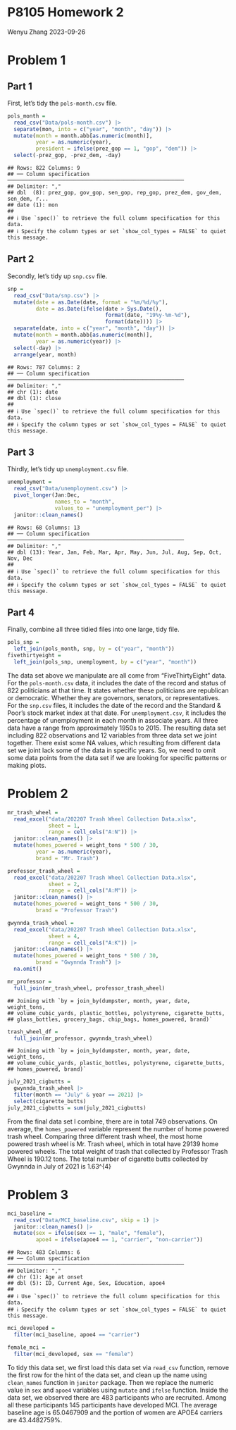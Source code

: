 P8105 Homework 2
================
Wenyu Zhang
2023-09-26

# Problem 1

## Part 1

First, let’s tidy the `pols-month.csv` file.

``` r
pols_month = 
  read_csv("Data/pols-month.csv") |>
  separate(mon, into = c("year", "month", "day")) |> 
  mutate(month = month.abb[as.numeric(month)],
         year = as.numeric(year),
         president = ifelse(prez_gop == 1, "gop", "dem")) |> 
  select(-prez_gop, -prez_dem, -day)
```

    ## Rows: 822 Columns: 9
    ## ── Column specification ────────────────────────────────────────────────────────
    ## Delimiter: ","
    ## dbl  (8): prez_gop, gov_gop, sen_gop, rep_gop, prez_dem, gov_dem, sen_dem, r...
    ## date (1): mon
    ## 
    ## ℹ Use `spec()` to retrieve the full column specification for this data.
    ## ℹ Specify the column types or set `show_col_types = FALSE` to quiet this message.

## Part 2

Secondly, let’s tidy up `snp.csv` file.

``` r
snp =
  read_csv("Data/snp.csv") |> 
  mutate(date = as.Date(date, format = "%m/%d/%y"),
         date = as.Date(ifelse(date > Sys.Date(),
                               format(date, "19%y-%m-%d"),
                               format(date)))) |> 
  separate(date, into = c("year", "month", "day")) |> 
  mutate(month = month.abb[as.numeric(month)],
         year = as.numeric(year)) |> 
  select(-day) |> 
  arrange(year, month)
```

    ## Rows: 787 Columns: 2
    ## ── Column specification ────────────────────────────────────────────────────────
    ## Delimiter: ","
    ## chr (1): date
    ## dbl (1): close
    ## 
    ## ℹ Use `spec()` to retrieve the full column specification for this data.
    ## ℹ Specify the column types or set `show_col_types = FALSE` to quiet this message.

## Part 3

Thirdly, let’s tidy up `unemployment.csv` file.

``` r
unemployment =
  read_csv("Data/unemployment.csv") |> 
  pivot_longer(Jan:Dec,
               names_to = "month",
               values_to = "unemployment_per") |> 
  janitor::clean_names()
```

    ## Rows: 68 Columns: 13
    ## ── Column specification ────────────────────────────────────────────────────────
    ## Delimiter: ","
    ## dbl (13): Year, Jan, Feb, Mar, Apr, May, Jun, Jul, Aug, Sep, Oct, Nov, Dec
    ## 
    ## ℹ Use `spec()` to retrieve the full column specification for this data.
    ## ℹ Specify the column types or set `show_col_types = FALSE` to quiet this message.

## Part 4

Finally, combine all three tidied files into one large, tidy file.

``` r
pols_snp =
  left_join(pols_month, snp, by = c("year", "month"))
fivethirtyeight = 
  left_join(pols_snp, unemployment, by = c("year", "month"))
```

The data set above we manipulate are all come from “FiveThirtyEight”
data. For the `pols-month.csv` data, it includes the date of the record
and status of 822 politicians at that time. It states whether these
politicians are republican or democratic. Whether they are governors,
senators, or representatives. For the `snp.csv` files, it includes the
date of the record and the Standard & Poor’s stock market index at that
date. For `unemployment.csv`, it includes the percentage of unemployment
in each month in associate years. All three data have a range from
approximately 1950s to 2015. The resulting data set including 822
observations and 12 variables from three data set we joint together.
There exist some NA values, which resulting from different data set we
joint lack some of the data in specific years. So, we need to omit some
data points from the data set if we are looking for specific patterns or
making plots.

# Problem 2

``` r
mr_trash_wheel =
  read_excel("data/202207 Trash Wheel Collection Data.xlsx", 
             sheet = 1,
             range = cell_cols("A:N")) |> 
  janitor::clean_names() |> 
  mutate(homes_powered = weight_tons * 500 / 30,
         year = as.numeric(year),
         brand = "Mr. Trash")
```

``` r
professor_trash_wheel = 
  read_excel("data/202207 Trash Wheel Collection Data.xlsx",
             sheet = 2,
             range = cell_cols("A:M")) |> 
  janitor::clean_names() |> 
  mutate(homes_powered = weight_tons * 500 / 30,
         brand = "Professor Trash")
```

``` r
gwynnda_trash_wheel = 
  read_excel("data/202207 Trash Wheel Collection Data.xlsx",
             sheet = 4,
             range = cell_cols("A:K")) |> 
  janitor::clean_names() |> 
  mutate(homes_powered = weight_tons * 500 / 30,
         brand = "Gwynnda Trash") |> 
  na.omit()
```

``` r
mr_professor =
  full_join(mr_trash_wheel, professor_trash_wheel)
```

    ## Joining with `by = join_by(dumpster, month, year, date, weight_tons,
    ## volume_cubic_yards, plastic_bottles, polystyrene, cigarette_butts,
    ## glass_bottles, grocery_bags, chip_bags, homes_powered, brand)`

``` r
trash_wheel_df =
  full_join(mr_professor, gwynnda_trash_wheel)
```

    ## Joining with `by = join_by(dumpster, month, year, date, weight_tons,
    ## volume_cubic_yards, plastic_bottles, polystyrene, cigarette_butts,
    ## homes_powered, brand)`

``` r
july_2021_cigbutts = 
  gwynnda_trash_wheel |> 
  filter(month == "July" & year == 2021) |> 
  select(cigarette_butts)
july_2021_cigbutts = sum(july_2021_cigbutts)
```

From the final data set I combine, there are in total 749 observations.
On average, the `homes_powered` variable represent the number of home
powered trash wheel. Comparing three different trash wheel, the most
home powered trash wheel is Mr. Trash wheel, which in total have 29139
home powered wheels. The total weight of trash that collected by
Professor Trash Wheel is 190.12 tons. The total number of cigarette
butts collected by Gwynnda in July of 2021 is 1.63^{4}

# Problem 3

``` r
mci_baseline = 
  read_csv("Data/MCI_baseline.csv", skip = 1) |> 
  janitor::clean_names() |> 
  mutate(sex = ifelse(sex == 1, "male", "female"),
         apoe4 = ifelse(apoe4 == 1, "carrier", "non-carrier"))
```

    ## Rows: 483 Columns: 6
    ## ── Column specification ────────────────────────────────────────────────────────
    ## Delimiter: ","
    ## chr (1): Age at onset
    ## dbl (5): ID, Current Age, Sex, Education, apoe4
    ## 
    ## ℹ Use `spec()` to retrieve the full column specification for this data.
    ## ℹ Specify the column types or set `show_col_types = FALSE` to quiet this message.

``` r
mci_developed =
  filter(mci_baseline, apoe4 == "carrier")

female_mci = 
  filter(mci_developed, sex == "female")
```

To tidy this data set, we first load this data set via `read_csv`
function, remove the first row for the hint of the data set, and clean
up the name using `clean_names` function in `janitor` package. Then we
replace the numeric value in `sex` and `apoe4` variables using `mutate`
and `ifelse` function. Inside the data set, we observed there are 483
participants who are recruited. Among all these participants 145
participants have developed MCI. The average baseline age is 65.0467909
and the portion of women are APOE4 carriers are 43.4482759%.
